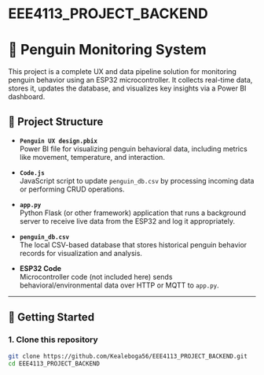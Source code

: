# EEE4113_PROJECT_BACKEND

# 🐧 Penguin Monitoring System

This project is a complete UX and data pipeline solution for monitoring penguin behavior using an ESP32 microcontroller. It collects real-time data, stores it, updates the database, and visualizes key insights via a Power BI dashboard.

## 📁 Project Structure

- **`Penguin UX design.pbix`**  
  Power BI file for visualizing penguin behavioral data, including metrics like movement, temperature, and interaction.

- **`Code.js`**  
  JavaScript script to update `penguin_db.csv` by processing incoming data or performing CRUD operations.

- **`app.py`**  
  Python Flask (or other framework) application that runs a background server to receive live data from the ESP32 and log it appropriately.

- **`penguin_db.csv`**  
  The local CSV-based database that stores historical penguin behavior records for visualization and analysis.

- **ESP32 Code**  
  Microcontroller code (not included here) sends behavioral/environmental data over HTTP or MQTT to `app.py`.

---

## 🚀 Getting Started

### 1. Clone this repository
```bash
git clone https://github.com/Kealeboga56/EEE4113_PROJECT_BACKEND.git
cd EEE4113_PROJECT_BACKEND
